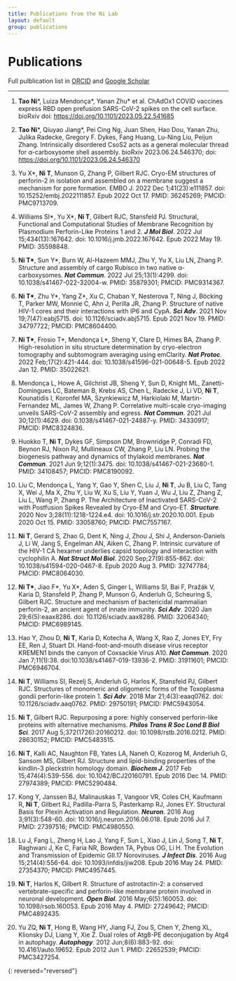 ```yaml
---
title: Publications from the Ni Lab
layout: default
group: publications
---
```



# Publications


Full pulblication list in [ORCID](https://orcid.org/0000-0001-7268-0306) and [Google Scholar](https://scholar.google.co.uk/citations?user=n0luQ9EAAAAJ&hl=en)

---
1. **Tao Ni***, Luiza Mendonça\*, Yanan Zhu\* et al. ChAdOx1 COVID vaccines express RBD open prefusion SARS-CoV-2 spikes on the cell surface. bioRxiv  doi: https://doi.org/10.1101/2023.05.22.541685

1. **Tao Ni***, Qiuyao Jiang\*, Pei Cing Ng, Juan Shen, Hao Dou, Yanan Zhu, Julika Radecke, Gregory F. Dykes, Fang Huang, Lu-Ning Liu, Peijun Zhang. Intrinsically disordered CsoS2 acts as a general molecular thread for α-carboxysome shell assembly. bioRxiv 2023.06.24.546370; doi: https://doi.org/10.1101/2023.06.24.546370 

1. Yu X\*, **Ni T**, Munson G, Zhang P, Gilbert RJC. Cryo-EM structures of perforin-2 in isolation and assembled on a membrane suggest a mechanism for pore formation. EMBO J. 2022 Dec 1;41(23):e111857. doi: 10.15252/embj.2022111857. Epub 2022 Oct 17. PMID: 36245269; PMCID: PMC9713709.

1. Williams SI\*, Yu X\*, **Ni T**, Gilbert RJC, Stansfeld PJ. Structural, Functional and Computational Studies of Membrane Recognition by Plasmodium Perforin-Like Proteins 1 and 2. _**J Mol Biol**_. 2022 Jul 15;434(13):167642. doi: 10.1016/j.jmb.2022.167642. Epub 2022 May 19. PMID: 35598848.

1. **Ni T\***, Sun Y\*, Burn W, Al-Hazeem MMJ, Zhu Y, Yu X, Liu LN, Zhang P. Structure and assembly of cargo Rubisco in two native α-carboxysomes. _**Nat Commun**_. 2022 Jul 25;13(1):4299. doi: 10.1038/s41467-022-32004-w. PMID: 35879301; PMCID: PMC9314367.

1. **Ni T\***, Zhu Y\*, Yang Z\*, Xu C, Chaban Y, Nesterova T, Ning J, Böcking T, Parker MW, Monnie C, Ahn J, Perilla JR, Zhang P. Structure of native HIV-1 cores and their interactions with IP6 and CypA. _**Sci Adv**_. 2021 Nov 19;7(47):eabj5715. doi: 10.1126/sciadv.abj5715. Epub 2021 Nov 19. PMID: 34797722; PMCID: PMC8604400.  

1. **Ni T\***, Frosio T\*, Mendonça L\*, Sheng Y, Clare D, Himes BA, Zhang P. High-resolution in situ structure determination by cryo-electron tomography and subtomogram averaging using emClarity. _**Nat Protoc**_. 2022 Feb;17(2):421-444. doi: 10.1038/s41596-021-00648-5. Epub 2022 Jan 12. PMID: 35022621.

1. Mendonça L, Howe A, Gilchrist JB, Sheng Y, Sun D, Knight ML, Zanetti-Domingues LC, Bateman B, Krebs AS, Chen L, Radecke J, Li VD, **Ni T**, Kounatidis I, Koronfel MA, Szynkiewicz M, Harkiolaki M, Martin-Fernandez ML, James W, Zhang P. Correlative multi-scale cryo-imaging unveils SARS-CoV-2 assembly and egress. _**Nat Commun**_. 2021 Jul 30;12(1):4629. doi: 0.1038/s41467-021-24887-y. PMID: 34330917; PMCID: PMC8324836.

1. Huokko T, **Ni T**, Dykes GF, Simpson DM, Brownridge P, Conradi FD, Beynon RJ, Nixon PJ, Mullineaux CW, Zhang P, Liu LN. Probing the biogenesis pathway and dynamics of thylakoid membranes. _**Nat Commun**_. 2021 Jun 9;12(1):3475. doi: 10.1038/s41467-021-23680-1. PMID: 34108457; PMCID: PMC8190092.

1. Liu C, Mendonça L, Yang Y, Gao Y, Shen C, Liu J, **Ni T**, Ju B, Liu C, Tang X, Wei J, Ma X, Zhu Y, Liu W, Xu S, Liu Y, Yuan J, Wu J, Liu Z, Zhang Z, Liu L, Wang P, Zhang P. The Architecture of Inactivated SARS-CoV-2 with Postfusion Spikes Revealed by Cryo-EM and Cryo-ET. _**Structure**_. 2020 Nov 3;28(11):1218-1224.e4. doi: 10.1016/j.str.2020.10.001. Epub 2020 Oct 15. PMID: 33058760; PMCID: PMC7557167.

1. **Ni T**, Gerard S, Zhao G, Dent K, Ning J, Zhou J, Shi J, Anderson-Daniels J, Li W, Jang S, Engelman AN, Aiken C, Zhang P. Intrinsic curvature of the HIV-1 CA hexamer underlies capsid topology and interaction with cyclophilin A. _**Nat Struct Mol Biol**_. 2020 Sep;27(9):855-862. doi: 10.1038/s41594-020-0467-8. Epub 2020 Aug 3. PMID: 32747784; PMCID: PMC8064030.

1. **Ni T\***, Jiao F\*, Yu X\*, Aden S, Ginger L, Williams SI, Bai F, Pražák V, Karia D, Stansfeld P, Zhang P, Munson G, Anderluh G, Scheuring S, Gilbert RJC. Structure and mechanism of bactericidal mammalian perforin-2, an ancient agent of innate immunity. _**Sci Adv**_. 2020 Jan 29;6(5):eaax8286. doi: 10.1126/sciadv.aax8286. PMID: 32064340; PMCID: PMC6989145.

1. Hao Y, Zhou D, **Ni T**, Karia D, Kotecha A, Wang X, Rao Z, Jones EY, Fry EE, Ren J, Stuart DI. Hand-foot-and-mouth disease virus receptor KREMEN1 binds the canyon of Coxsackie Virus A10. _**Nat Commun**_. 2020 Jan 7;11(1):38. doi:10.1038/s41467-019-13936-2. PMID: 31911601; PMCID: PMC6946704.

1. **Ni T**, Williams SI, Rezelj S, Anderluh G, Harlos K, Stansfeld PJ, Gilbert RJC. Structures of monomeric and oligomeric forms of the Toxoplasma gondii perforin-like protein 1. _**Sci Adv**_. 2018 Mar 21;4(3):eaaq0762. doi: 10.1126/sciadv.aaq0762. PMID: 29750191; PMCID: PMC5943054.

1. **Ni T**, Gilbert RJC. Repurposing a pore: highly conserved perforin-like proteins with alternative mechanisms. _**Philos Trans R Soc Lond B Biol Sci**_. 2017 Aug 5;372(1726):20160212. doi: 10.1098/rstb.2016.0212. PMID: 28630152; PMCID: PMC5483515.

1. **Ni T**, Kalli AC, Naughton FB, Yates LA, Naneh O, Kozorog M, Anderluh G, Sansom MS, Gilbert RJ. Structure and lipid-binding properties of the kindlin-3 pleckstrin homology domain. _**Biochem J**_. 2017 Feb 15;474(4):539-556. doi: 10.1042/BCJ20160791. Epub 2016 Dec 14. PMID: 27974389; PMCID: PMC5290484.

1. Kong Y, Janssen BJ, Malinauskas T, Vangoor VR, Coles CH, Kaufmann R, **Ni T**, Gilbert RJ, Padilla-Parra S, Pasterkamp RJ, Jones EY. Structural Basis for Plexin Activation and Regulation. _**Neuron**_. 2016 Aug 3;91(3):548-60. doi: 10.1016/j.neuron.2016.06.018. Epub 2016 Jul 7. PMID: 27397516; PMCID: PMC4980550.

1. Lu J, Fang L, Zheng H, Lao J, Yang F, Sun L, Xiao J, Lin J, Song T, **Ni T**, Raghwani J, Ke C, Faria NR, Bowden TA, Pybus OG, Li H. The Evolution and Transmission of Epidemic GII.17 Noroviruses. _**J Infect Dis**_. 2016 Aug 15;214(4):556-64. doi: 10.1093/infdis/jiw208. Epub 2016 May 24. PMID: 27354370; PMCID: PMC4957445.

1. **Ni T**, Harlos K, Gilbert R. Structure of astrotactin-2: a conserved vertebrate-specific and perforin-like membrane protein involved in neuronal development. _**Open Biol**_. 2016 May;6(5):160053. doi: 10.1098/rsob.160053. Epub 2016 May 4. PMID: 27249642; PMCID: PMC4892435.

1. Yu ZQ, **Ni T**, Hong B, Wang HY, Jiang FJ, Zou S, Chen Y, Zheng XL, Klionsky DJ, Liang Y, Xie Z. Dual roles of Atg8-PE deconjugation by Atg4 in autophagy. _**Autophagy**_. 2012 Jun;8(6):883-92. doi: 10.4161/auto.19652. Epub 2012 Jun 1. PMID: 22652539; PMCID: PMC3427254.

{: reversed="reversed"} 




